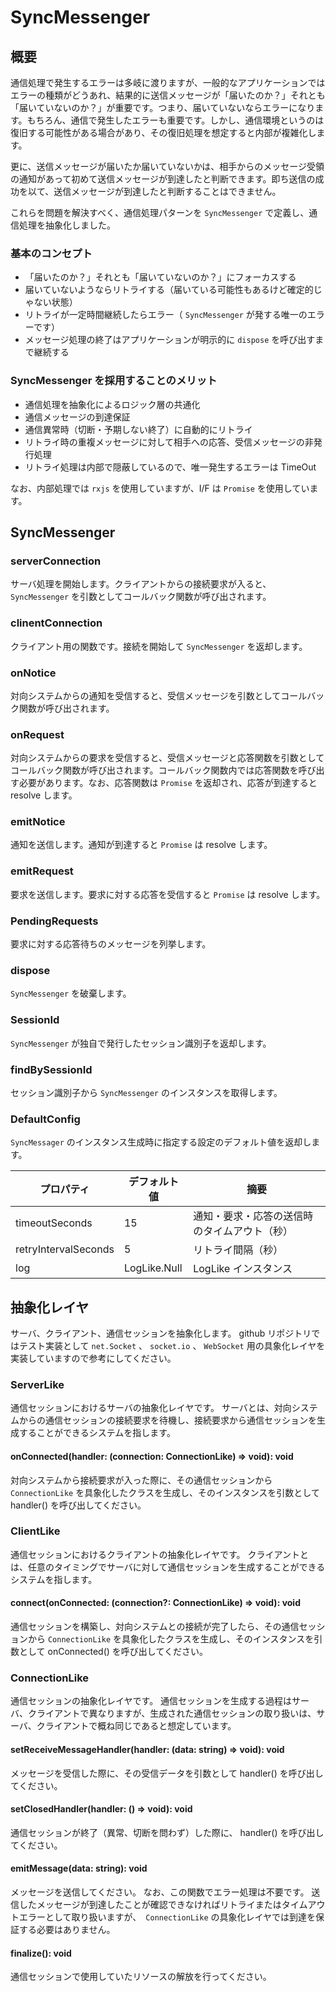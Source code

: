 # SyncMessenger

## 概要

通信処理で発生するエラーは多岐に渡りますが、一般的なアプリケーションではエラーの種類がどうあれ、結果的に送信メッセージが「届いたのか？」それとも「届いていないのか？」が重要です。つまり、届いていないならエラーになります。もちろん、通信で発生したエラーも重要です。しかし、通信環境というのは復旧する可能性がある場合があり、その復旧処理を想定すると内部が複雑化します。

更に、送信メッセージが届いたか届いていないかは、相手からのメッセージ受領の通知があって初めて送信メッセージが到達したと判断できます。即ち送信の成功を以て、送信メッセージが到達したと判断することはできません。

これらを問題を解決すべく、通信処理パターンを `SyncMessenger` で定義し、通信処理を抽象化しました。

### 基本のコンセプト

- 「届いたのか？」それとも「届いていないのか？」にフォーカスする
- 届いていないようならリトライする（届いている可能性もあるけど確定的じゃない状態）
- リトライが一定時間継続したらエラー（ `SyncMessenger` が発する唯一のエラーです）
- メッセージ処理の終了はアプリケーションが明示的に `dispose` を呼び出すまで継続する

### SyncMessenger を採用することのメリット

- 通信処理を抽象化によるロジック層の共通化
- 通信メッセージの到達保証
- 通信異常時（切断・予期しない終了）に自動的にリトライ
- リトライ時の重複メッセージに対して相手への応答、受信メッセージの非発行処理
- リトライ処理は内部で隠蔽しているので、唯一発生するエラーは TimeOut

なお、内部処理では `rxjs` を使用していますが、I/F は `Promise` を使用しています。

## SyncMessenger

### serverConnection

サーバ処理を開始します。クライアントからの接続要求が入ると、 `SyncMessenger` を引数としてコールバック関数が呼び出されます。

### clinentConnection

クライアント用の関数です。接続を開始して `SyncMessenger` を返却します。

### onNotice

対向システムからの通知を受信すると、受信メッセージを引数としてコールバック関数が呼び出されます。

### onRequest

対向システムからの要求を受信すると、受信メッセージと応答関数を引数としてコールバック関数が呼び出されます。コールバック関数内では応答関数を呼び出す必要があります。なお、応答関数は `Promise` を返却され、応答が到達すると resolve します。

### emitNotice

通知を送信します。通知が到達すると `Promise` は resolve します。

### emitRequest

要求を送信します。要求に対する応答を受信すると `Promise` は resolve します。

### PendingRequests

要求に対する応答待ちのメッセージを列挙します。

### dispose

`SyncMessenger` を破棄します。

### SessionId

`SyncMessenger` が独自で発行したセッション識別子を返却します。

### findBySessionId

セッション識別子から `SyncMessenger` のインスタンスを取得します。

### DefaultConfig

`SyncMessager` のインスタンス生成時に指定する設定のデフォルト値を返却します。

| プロパティ           | デフォルト値 | 摘要                                         |
| -------------------- | ------------ | -------------------------------------------- |
| timeoutSeconds       | 15           | 通知・要求・応答の送信時のタイムアウト（秒） |
| retryIntervalSeconds | 5            | リトライ間隔（秒）                           |
| log                  | LogLike.Null | LogLike インスタンス                         |

## 抽象化レイヤ

サーバ、クライアント、通信セッションを抽象化します。
github リポジトリではテスト実装として `net.Socket` 、 `socket.io` 、 `WebSocket` 用の具象化レイヤを実装していますので参考にしてください。

### ServerLike

通信セッションにおけるサーバの抽象化レイヤです。
サーバとは、対向システムからの通信セッションの接続要求を待機し、接続要求から通信セッションを生成することができるシステムを指します。

#### onConnected(handler: (connection: ConnectionLike) => void): void

対向システムから接続要求が入った際に、その通信セッションから `ConnectionLike` を具象化したクラスを生成し、そのインスタンスを引数として handler() を呼び出してください。

### ClientLike

通信セッションにおけるクライアントの抽象化レイヤです。
クライアントとは、任意のタイミングでサーバに対して通信セッションを生成することができるシステムを指します。

#### connect(onConnected: (connection?: ConnectionLike) => void): void

通信セッションを構築し、対向システムとの接続が完了したら、その通信セッションから `ConnectionLike` を具象化したクラスを生成し、そのインスタンスを引数として onConnected() を呼び出してください。

### ConnectionLike

通信セッションの抽象化レイヤです。
通信セッションを生成する過程はサーバ、クライアントで異なりますが、生成された通信セッションの取り扱いは、サーバ、クライアントで概ね同じであると想定しています。

#### setReceiveMessageHandler(handler: (data: string) => void): void

メッセージを受信した際に、その受信データを引数として handler() を呼び出してください。

#### setClosedHandler(handler: () => void): void

通信セッションが終了（異常、切断を問わず）した際に、 handler() を呼び出してください。

#### emitMessage(data: string): void

メッセージを送信してください。
なお、この関数でエラー処理は不要です。
送信したメッセージが到達したことが確認できなければリトライまたはタイムアウトエラーとして取り扱いますが、　`ConnectionLike` の具象化レイヤでは到達を保証する必要はありません。

#### finalize(): void

通信セッションで使用していたリソースの解放を行ってください。
